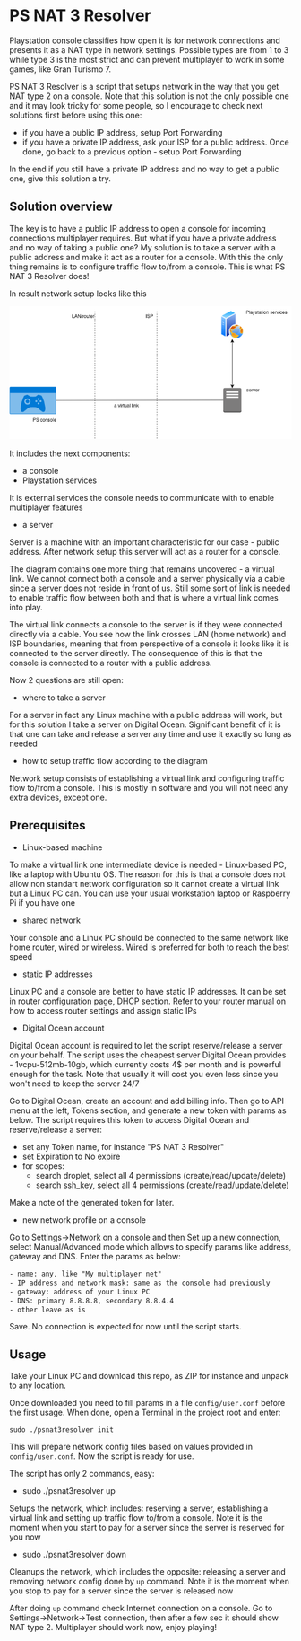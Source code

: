 # PS NAT 3 Resolver

Playstation console classifies how open it is for network connections and presents it as a NAT type in network settings. Possible types are from 1 to 3 while type 3 is the most strict and can prevent multiplayer to work in some games, like Gran Turismo 7.

PS NAT 3 Resolver is a script that setups network in the way that you get NAT type 2 on a console. Note that this solution is not the only possible one and it may look tricky for some people, so I encourage to check next solutions first before using this one:

- if you have a public IP address, setup Port Forwarding
- if you have a private IP address, ask your ISP for a public address. Once done, go back to a previous option - setup Port Forwarding

In the end if you still have a private IP address and no way to get a public one, give this solution a try.

## Solution overview

The key is to have a public IP address to open a console for incoming connections multiplayer requires. But what if you have a private address and no way of taking a public one? My solution is to take a server with a public address and make it act as a router for a console. With this the only thing remains is to configure traffic flow to/from a console. This is what PS NAT 3 Resolver does!

In result network setup looks like this

![PS network](img/ps-network.png "PS network")

It includes the next components:
- a console
- Playstation services

It is external services the console needs to communicate with to enable multiplayer features 

- a server

Server is a machine with an important characteristic for our case - public address. After network setup this server will act as a router for a console.

The diagram contains one more thing that remains uncovered - a virtual link.
We cannot connect both a console and a server physically via a cable since a server does not reside in front of us. Still some sort of link is needed to enable traffic flow between both and that is where a virtual link comes into play.

The virtual link connects a console to the server is if they were connected directly via a cable. You see how the link crosses LAN (home network) and ISP boundaries, meaning that from perspective of a console it looks like it is connected to the server directly. The consequence of this is that the console is connected to a router with a public address.

Now 2 questions are still open:

- where to take a server

For a server in fact any Linux machine with a public address will work, but for this solution I take a server on Digital Ocean. Significant benefit of it is that one can take and release a server any time and use it exactly so long as needed

- how to setup traffic flow according to the diagram

Network setup consists of establishing a virtual link and configuring traffic flow to/from a console. This is mostly in software and you will not need any extra devices, except one.

## Prerequisites

- Linux-based machine

To make a virtual link one intermediate device is needed - Linux-based PC, like a laptop with Ubuntu OS. The reason for this is that a console does not allow non standart network configuration so it cannot create a virtual link but a Linux PC can. You can use your usual workstation laptop or Raspberry Pi if you have one

- shared network

Your console and a Linux PC should be connected to the same network like home router, wired or wireless. Wired is preferred for both to reach the best speed

- static IP addresses

Linux PC and a console are better to have static IP addresses. It can be set in router configuration page, DHCP section. Refer to your router manual on how to access router settings and assign static IPs

- Digital Ocean account

Digital Ocean account is required to let the script reserve/release a server on your behalf. The script uses the cheapest server Digital Ocean provides - 1vcpu-512mb-10gb, which currently costs 4$ per month and is powerful enough for the task. Note that usually it will cost you even less since you won't need to keep the server 24/7

Go to Digital Ocean, create an account and add billing info. Then go to API menu at the left, Tokens section, and generate a new token with params as below. The script requires this token to access Digital Ocean and reserve/release a server:
  - set any Token name, for instance "PS NAT 3 Resolver"
  - set Expiration to No expire
  - for scopes:
    - search droplet, select all 4 permissions (create/read/update/delete)
    - search ssh_key, select all 4 permissions (create/read/update/delete)

Make a note of the generated token for later.

- new network profile on a console

Go to Settings->Network on a console and then Set up a new connection, select Manual/Advanced mode which allows to specify params like address, gateway and DNS. Enter the params as below:
```
- name: any, like "My multiplayer net"
- IP address and network mask: same as the console had previously
- gateway: address of your Linux PC
- DNS: primary 8.8.8.8, secondary 8.8.4.4
- other leave as is
```

Save. No connection is expected for now until the script starts.

## Usage

Take your Linux PC and download this repo, as ZIP for instance and unpack to any location.

Once downloaded you need to fill params in a file `config/user.conf` before the first usage. When done, open a Terminal in the project root and enter:

```
sudo ./psnat3resolver init
```

This will prepare network config files based on values provided in `config/user.conf`. Now the script is ready for use.

The script has only 2 commands, easy:

- sudo ./psnat3resolver up

Setups the network, which includes: reserving a server, establishing a virtual link and setting up traffic flow to/from a console. Note it is the moment when you start to pay for a server since the server is reserved for you now

- sudo ./psnat3resolver down

Cleanups the network, which includes the opposite: releasing a server and removing network config done by `up` command. Note it is the moment when you stop to pay for a server since the server is released now

After doing `up` command check Internet connection on a console. Go to Settings->Network->Test connection, then after a few sec it should show NAT type 2. Multiplayer should work now, enjoy playing!